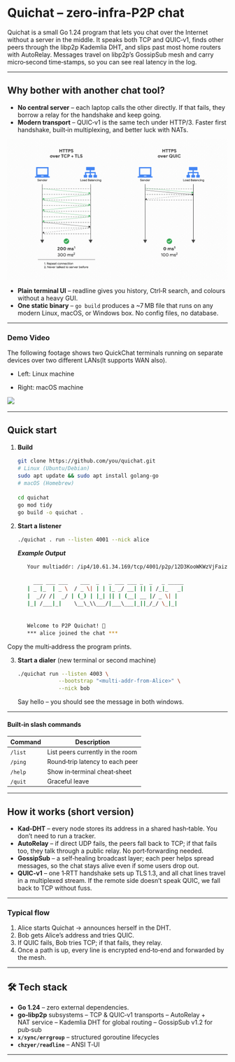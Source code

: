 # Quichat – zero‑infra-P2P chat

Quichat is a small Go 1.24 program that lets you chat over the Internet without a server in the middle. It speaks both TCP and QUIC‑v1, finds other peers through the libp2p Kademlia DHT, and slips past most home routers with AutoRelay. Messages travel on libp2p’s GossipSub mesh and carry micro‑second time‑stamps, so you can see real latency in the log.

---

## Why bother with another chat tool?

* **No central server** – each laptop calls the other directly. If that fails, they borrow a relay for the handshake and keep going.
* **Modern transport** – QUIC‑v1 is the same tech under HTTP/3. Faster first handshake, built‑in multiplexing, and better luck with NATs.

![](Demo_Video/quic_vs_tcp.gif)

* **Plain terminal UI** – readline gives you history, Ctrl‑R search, and colours without a heavy GUI.
* **One static binary** – `go build` produces a \~7 MB file that runs on any modern Linux, macOS, or Windows box. No config files, no database.

---
### Demo Video
The following footage shows two QuickChat terminals running on separate devices over two different LANs(It supports WAN also).

 - Left: Linux machine

 - Right: macOS machine

![](Demo_Video/Demo_Quichat_diff_device_diff_LAN.gif)

---
 
## Quick start

1. **Build**

   ```bash
   git clone https://github.com/you/quichat.git
   # Linux (Ubuntu/Debian)
   sudo apt update && sudo apt install golang-go 
   # macOS (Homebrew)
   
   cd quichat
   go mod tidy
   go build -o quichat .
   ```
2. **Start a listener**

   ```bash
   ./quichat . run --listen 4001 --nick alice
   ```
   ***Example Output***

   ```bash
      Your multiaddr: /ip4/10.61.34.169/tcp/4001/p2p/12D3KooWKWzVjFaizQNEYf3cJCDeZbAbXacHVB4haqwakSmQNZHo

        ___ ___ ___    ___  _   _ ___ ___ _  _   _ _____ 
      | _ |_  | _ \  / _ \| | | |_ _/ __| || | /_|_   _|
      |  _// /|  _/ | (_) | |_| || | (__| __ |/ _ \| |  
      |_| /___|_|    \__\_\\___/|___\___|_||_/_/ \_|_|  
                                                                                                                                                                                                                                                        

      Welcome to P2P Quichat! 🚀
      *** alice joined the chat ***
    ```

  Copy the multi‑address the program prints.

3. **Start a dialer** (new terminal or second machine)

   ```bash
   ./quichat run --listen 4003 \
                --bootstrap "<multi‑addr‑from‑Alice>" \
                --nick bob
   ```

   Say hello – you should see the message in both windows.


---

#### Built‑in slash commands

| Command | Description                      |
| ------- | -------------------------------- |
| `/list` | List peers currently in the room |
| `/ping` | Round‑trip latency to each peer  |
| `/help` | Show in‑terminal cheat‑sheet     |
| `/quit` | Graceful leave                   |

---

## How it works (short version)

* **Kad‑DHT** – every node stores its address in a shared hash‑table. You don’t need to run a tracker.
* **AutoRelay** – if direct UDP fails, the peers fall back to TCP; if that fails too, they talk through a public relay. No port‑forwarding needed.
* **GossipSub** – a self‑healing broadcast layer; each peer helps spread messages, so the chat stays alive even if some users drop out.
* **QUIC‑v1** – one 1‑RTT handshake sets up TLS 1.3, and all chat lines travel in a multiplexed stream. If the remote side doesn’t speak QUIC, we fall back to TCP without fuss.

---

### Typical flow

1. Alice starts Quichat → announces herself in the DHT.
2. Bob gets Alice’s address and tries QUIC.
3. If QUIC fails, Bob tries TCP; if that fails, they relay.
4. Once a path is up, every line is encrypted end‑to‑end and forwarded by the mesh.

---
## 🛠  Tech stack

* **Go 1.24** – zero external dependencies.
* **go‑libp2p** subsystems
  – TCP & QUIC‑v1 transports
  – AutoRelay + NAT service
  – Kademlia DHT for global routing
  – GossipSub v1.2 for pub‑sub
* **`x/sync/errgroup`** – structured goroutine lifecycles
* **`chzyer/readline`** – ANSI T‑UI

---

